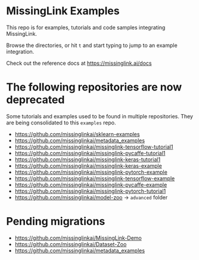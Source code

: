 # MissingLink Examples

This repo is for examples, tutorials and code samples integrating MissingLink.

Browse the directories, or hit `t` and start typing to jump to an example integration.

Check out the reference docs at https://missinglink.ai/docs

# The following repositories are now deprecated

Some tutorials and examples used to be found in multiple repositories. They are being consolidated to this `examples` repo.

* https://github.com/missinglinkai/sklearn-examples
* https://github.com/missinglinkai/metadata_examples
* https://github.com/missinglinkai/missinglink-tensorflow-tutorial1
* https://github.com/missinglinkai/missinglink-pycaffe-tutorial1
* https://github.com/missinglinkai/missinglink-keras-tutorial1
* https://github.com/missinglinkai/missinglink-keras-example
* https://github.com/missinglinkai/missinglink-pytorch-example
* https://github.com/missinglinkai/missinglink-tensorflow-example
* https://github.com/missinglinkai/missinglink-pycaffe-example
* https://github.com/missinglinkai/missinglink-pytorch-tutorial1
* https://github.com/missinglinkai/model-zoo -> `advanced` folder

# Pending migrations
* https://github.com/missinglinkai/MissingLink-Demo
* https://github.com/missinglinkai/Dataset-Zoo
* https://github.com/missinglinkai/metadata_examples
